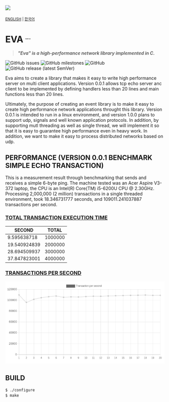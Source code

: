 <img src="https://img.shields.io/badge/C-A8B9CC?style=flat-square&logo=C&logoColor=white" />

<sub>

[ENGLISH](README.md) |
[한국어](README.ko.md)

</sub>

__EVA <sup style="font-size: 0.2rem;">EVENT LIB</sup>__
========================================================


> ___"Eva" is a high-performance network library implemented in C.___

<img alt="GitHub issues" src="https://img.shields.io/github/issues/novemberizing/eva"> <img alt="GitHub milestones" src="https://img.shields.io/github/milestones/open/novemberizing/eva"> <img alt="GitHub" src="https://img.shields.io/github/license/novemberizing/eva"> <img alt="GitHub release (latest SemVer)" src="https://img.shields.io/github/v/release/novemberizing/eva">

Eva aims to create a library that makes it easy to write high performance server on multi client applications. Version 0.0.1 allows tcp echo server anc client to be implemented by defining handlers less than 20 lines and main functions less than 20 lines.

Ultimately, the purpose of creating an event library is to make it easy to create high performance network applications throught this library. Version 0.0.1 is intended to run in a linux environment, and version 1.0.0 plans to support udp, signals and well known application protocols. In addition, by supporting mutl threading as well as single thread, we will implement it so that it is easy to guarantee high performance even in heavy work. In addition, we want to make it easy to process distributed networks based on udp.

## __PERFORMANCE (VERSION 0.0.1 BENCHMARK SIMPLE ECHO TRANSACTION)__

This is a measurement result through benchmarking that sends and receives a simple 6-byte ping. The machine tested was an Acer Aspire V3-372 laptop, the CPU is an Intel(R) Core(TM) i5-6200U CPU @ 2.30GHz. Processing 2,000,000 (2 million) transactions in a single threaded environment, took 18.346731777 seconds, and 109011.241037887 transactions per second.

### <u>__TOTAL TRANSACTION EXECUTION TIME__</u>

| SECOND       | TOTAL   |
| ------------ | ------- |
|  9.595638718 | 1000000 |
| 19.540924839 | 2000000 |
| 28.694509937 | 3000000 |
| 37.847823001 | 4000000 |

### <u>__TRANSACTIONS PER SECOND__</u>

![2021/03/31 BENCHMARK RESULT](docs/img/2021-03-31-benchmark-result.png)

## __BUILD__

```sh
$ ./configure
$ make
```
